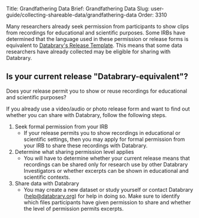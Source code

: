Title: Grandfathering Data
Brief: Grandfathering Data
Slug: user-guide/collecting-shareable-data/grandfathering-data
Order: 3310

Many researchers already seek permission from participants to show clips from recordings for educational and scientific purposes. Some IRBs have determined that the language used in these permission or release forms is equivalent to [Databrary's Release Template](http://databrary.org/user-guide/policies/release-template.html). This means that some data researchers have already collected may be eligible for sharing with Databrary. 


## Is your current release "Databrary-equivalent"?

Does your release permit you to show or reuse recordings for educational and scientific purposes?

If you already use a video/audio or photo release form and want to find out whether you can share with Databrary, follow the following steps.

1. Seek formal permission from your IRB
	- If your release permits you to show recordings in educational or scientific settings, then you may apply for formal permission from your IRB to share these recordings with Databrary.
1. Determine what sharing permission level applies
	- You will have to determine whether your current release means that recordings can be shared only for research use by other Databrary Investigators or whether excerpts can be shown in educational and scientific contexts. 
1. Share data with Databrary
	- You may create a new dataset or study yourself or contact Databrary (help@databrary.org) for help in doing so. Make sure to identify which files participants have given permission to share and whether the level of permission permits excerpts. 




